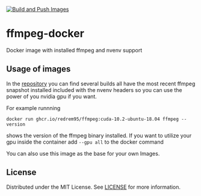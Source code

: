[![Build and Push Images](https://github.com/RedRem95/ffmpeg-docker/actions/workflows/build_and_push.yml/badge.svg)](https://github.com/RedRem95/ffmpeg-docker/pkgs/container/ffmpeg)

# ffmpeg-docker
Docker image with installed ffmpeg and nvenv support

## Usage of images
In the [repository](https://github.com/RedRem95/ffmpeg-docker/pkgs/container/ffmpeg) you can find several builds all have the most recent ffmpeg snapshot installed included with the nvenv headers so you can use the power of you nvidia gpu if you want.

For example runnning
```
docker run ghcr.io/redrem95/ffmpeg:cuda-10.2-ubuntu-18.04 ffmpeg --version
```
shows the version of the ffmpeg binary installed. If you want to utilize your gpu inside the container add ```--gpu all``` to the docker command

You can also use this image as the base for your own Images.

<!-- LICENSE -->
## License

Distributed under the MIT License. See [LICENSE](./LICENSE) for more information.

